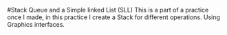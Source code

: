 #Stack Queue and a Simple linked List (SLL)
This is a part of a practice once I made, 
in this practice I create a Stack for different operations. Using Graphics interfaces.
